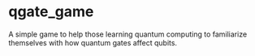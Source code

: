 # qgate_game
A simple game to help those learning quantum computing to familiarize themselves with how quantum gates affect qubits. 
